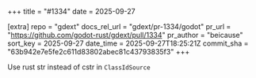 +++
title = "#1334"
date = 2025-09-27

[extra]
repo = "gdext"
docs_rel_url = "gdext/pr-1334/godot"
pr_url = "https://github.com/godot-rust/gdext/pull/1334"
pr_author = "beicause"
sort_key = 2025-09-27
date_time = 2025-09-27T18:25:21Z
commit_sha = "63b942e7e5fe2c611d83802abec81c43793835f3"
+++

Use rust str instead of cstr in `ClassIdSource`
